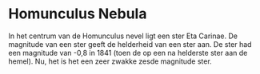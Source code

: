 # Homunculus Nebula

In het centrum van de Homunculus nevel ligt een ster Eta Carinae. De magnitude
van een ster geeft de helderheid van een ster aan. De ster had een magnitude van
-0,8 in 1841 (toen de op een na helderste ster aan de hemel). Nu, het is het een
zeer zwakke zesde magnitude ster.
